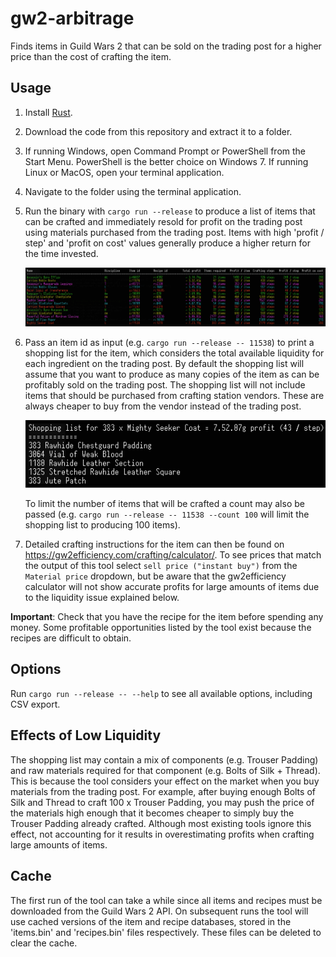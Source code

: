 # gw2-arbitrage

Finds items in Guild Wars 2 that can be sold on the trading post for a higher price than the cost of crafting the item.

## Usage

1. Install [Rust](https://www.rust-lang.org/learn/get-started).
1. Download the code from this repository and extract it to a folder.
1. If running Windows, open Command Prompt or PowerShell from the Start Menu. PowerShell is the better choice on Windows 7. If running Linux or MacOS, open your terminal application.
1. Navigate to the folder using the terminal application.
1. Run the binary with `cargo run --release` to produce a list of items that can be crafted and immediately resold
for profit on the trading post using materials purchased from the trading post. Items with high 'profit / step'
and 'profit on cost' values generally produce a higher return for the time invested.

    ![List of items](screen1.png)

1. Pass an item id as input (e.g. `cargo run --release -- 11538`) to print a shopping list for the item, which considers
the total available liquidity for each ingredient on the trading post. By default the shopping list will assume that you
want to produce as many copies of the item as can be profitably sold on the trading post.
The shopping list will not include items that should be purchased from crafting station vendors. These are always cheaper to buy from the vendor instead of the trading post.

    ![List of materials](screen2.png)

    To limit the number of items that will be crafted a count may also be passed (e.g. `cargo run --release -- 11538 --count 100` will limit the shopping list to producing 100 items).

1. Detailed crafting instructions for the item can then be found on https://gw2efficiency.com/crafting/calculator/.
   To see prices that match the output of this tool select `sell price ("instant buy")` from the `Material price` dropdown, but be aware that the gw2efficiency calculator will not show accurate profits for large amounts of items due to the liquidity issue explained below.

**Important**: Check that you have the recipe for the item before spending any money. Some profitable opportunities listed by the tool exist because the recipes are difficult to obtain.

## Options

Run `cargo run --release -- --help` to see all available options, including CSV export.

## Effects of Low Liquidity

The shopping list may contain a mix of components (e.g. Trouser Padding) and raw materials required for that component (e.g. Bolts of Silk + Thread).
This is because the tool considers your effect on the market when you buy materials from the trading post.
For example, after buying enough Bolts of Silk and Thread to craft 100 x Trouser Padding, you may push the price of the materials high enough that it becomes cheaper to simply buy the Trouser Padding already crafted.
Although most existing tools ignore this effect, not accounting for it results in overestimating profits when crafting large amounts of items.

## Cache

The first run of the tool can take a while since all items and recipes must be downloaded from the Guild Wars 2 API.
On subsequent runs the tool will use cached versions of the item and recipe databases, stored in the 'items.bin' and 'recipes.bin' files respectively.
These files can be deleted to clear the cache.
